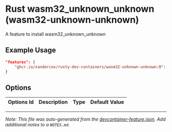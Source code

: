 
# Rust wasm32_unknown_unknown (wasm32-unknown-unknown)

A feature to install wasm32_unknown_unknown

## Example Usage

```json
"features": {
    "ghcr.io/sandercox/rusty-dev-containers/wasm32-unknown-unknown:0": {}
}
```

## Options

| Options Id | Description | Type | Default Value |
|-----|-----|-----|-----|




---

_Note: This file was auto-generated from the [devcontainer-feature.json](https://github.com/sandercox/rusty-dev-containers/blob/main/src/wasm32-unknown-unknown/devcontainer-feature.json).  Add additional notes to a `NOTES.md`._
